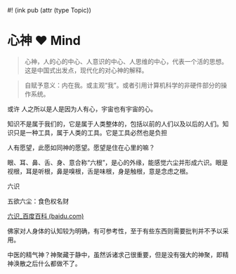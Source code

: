 #! (ink pub (attr (type Topic))

# 心神 ❤ Mind

> 心神，人的心的中心、人意识的中心、人思维的中心，代表一个活的思想。这是中国式出发点，现代化的对心神的解释。

> 自赋予意义：内在我。或主观“我”。或者引用计算机科学的非硬件部分的操作系统。



或许 人之所以是人是因为人有心，宇宙也有宇宙的心。

知识不是属于我们的，它是属于人类整体的，包括以前的人们以及以后的人们。知识只是一种工具，属于人类的工具。它是工具必然也是负担

人有愿望，此愿如同神的愿望。愿望是住在心里的嘛？


眼、耳、鼻、舌、身、意合称“六根”，是心的外缘，能感觉六尘并形成六识。眼是视根，耳是听根，鼻是嗅根，舌是味根，身是触根，意是念虑之根。

六识

五欲六尘：食色权名财

[六识_百度百科 (baidu.com)](https://baike.baidu.com/item/%E5%85%AD%E8%AF%86/10954110)

佛家对人身体的认知较为明确，有可参考性，至于有些东西则需要批判并不予以采用。



中医的精气神？神聚藏于静中，虽然诉诸求己很重要，但是没有强大的神聚，即精神涣散之后什么都做不了。